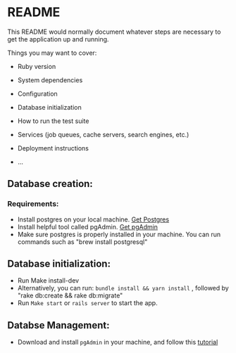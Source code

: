 # README

This README would normally document whatever steps are necessary to get the
application up and running.

Things you may want to cover:

* Ruby version

* System dependencies

* Configuration

* Database initialization

* How to run the test suite

* Services (job queues, cache servers, search engines, etc.)

* Deployment instructions

* ...

## Database creation:
### Requirements:
* Install postgres on your local machine. [Get Postgres](https://postgresapp.com)
* Install helpful tool called pgAdmin. [Get pgAdmin](https://www.pgadmin.org/download/)
* Make sure postgres is properly installed in your machine. You can run commands such as "brew install postgresql"


## Database initialization:
* Run Make install-dev
* Alternatively, you can run: `bundle install && yarn install` , followed by "rake db:create && rake db:migrate"
* Run `Make start` or `rails server` to start the app.

## Databse Management:
* Download and install `pgAdmin` in your machine, and follow this [tutorial](http://www.postgresqltutorial.com/connect-to-postgresql-database/) 
